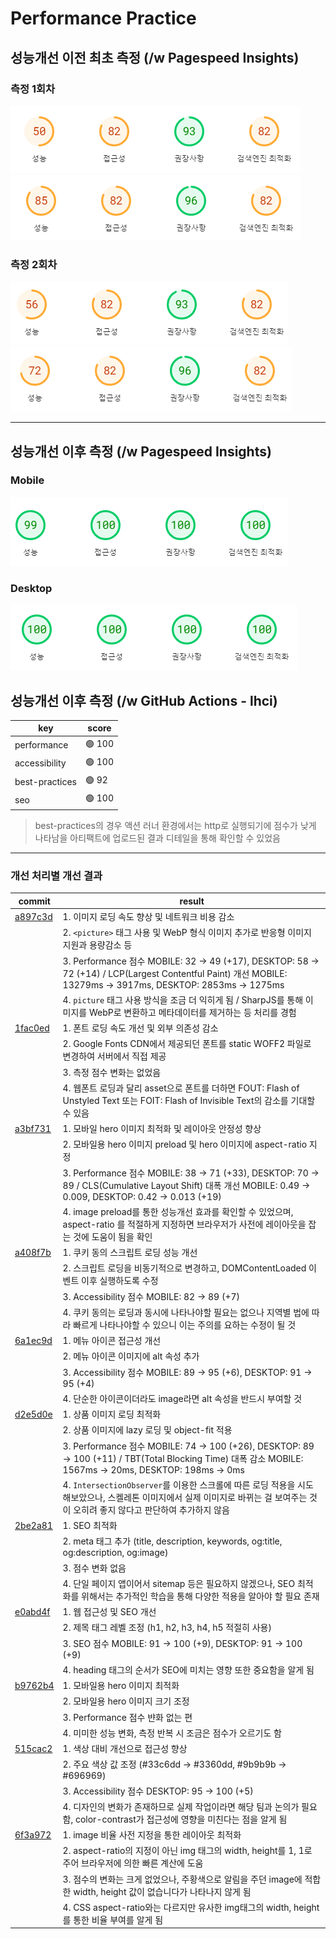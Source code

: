 # Performance Practice

## 성능개선 이전 최초 측정 (/w Pagespeed Insights)

### 측정 1회차

![Initial-01-mobile](image.png)
![Initial-01-desktop](image-1.png)

### 측정 2회차

![Initial-02-mobile](image-2.png)
![Initial-02-desktop](image-3.png)

---

## 성능개선 이후 측정 (/w Pagespeed Insights)

### Mobile

![After-Mobile](image-4.png)

### Desktop

![After-Desktop](image-5.png)

## 성능개선 이후 측정 (/w GitHub Actions - lhci)

| key            | score  |
| -------------- | ------ |
| performance    | 🟢 100 |
| accessibility  | 🟢 100 |
| best-practices | 🟢 92  |
| seo            | 🟢 100 |

> best-practices의 경우 액션 러너 환경에서는 http로 실행되기에 점수가 낮게 나타남을 아티팩트에 업로드된 결과 디테일을 통해 확인할 수 있었음

---

### 개선 처리별 개선 결과

| commit                                                                                                       | result                                                                                                                                                                           |
| ------------------------------------------------------------------------------------------------------------ | -------------------------------------------------------------------------------------------------------------------------------------------------------------------------------- |
| [a897c3d](https://github.com/lucettin5/performance-practice/commit/a897c3db5b3fc44ead9942bd25c5b447621bb5ec) | 1. 이미지 로딩 속도 향상 및 네트워크 비용 감소                                                                                                                                   |
|                                                                                                              | 2. `<picture>` 태그 사용 및 WebP 형식 이미지 추가로 반응형 이미지 지원과 용량감소 등                                                                                             |
|                                                                                                              | 3. Performance 점수 MOBILE: 32 → 49 (+17), DESKTOP: 58 → 72 (+14) / LCP(Largest Contentful Paint) 개선 MOBILE: 13279ms → 3917ms, DESKTOP: 2853ms → 1275ms                        |
|                                                                                                              | 4. `picture` 태그 사용 방식을 조금 더 익히게 됨 / SharpJS를 통해 이미지를 WebP로 변환하고 메타데이터를 제거하는 등 처리를 경험                                                   |
| [1fac0ed](https://github.com/lucettin5/performance-practice/commit/1fac0ed3d633719ff9eb0900e69f2300bfac0907) | 1. 폰트 로딩 속도 개선 및 외부 의존성 감소                                                                                                                                       |
|                                                                                                              | 2. Google Fonts CDN에서 제공되던 폰트를 static WOFF2 파일로 변경하여 서버에서 직접 제공                                                                                          |
|                                                                                                              | 3. 측정 점수 변화는 없었음                                                                                                                                                       |
|                                                                                                              | 4. 웹폰트 로딩과 달리 asset으로 폰트를 더하면 FOUT: Flash of Unstyled Text 또는 FOIT: Flash of Invisible Text의 감소를 기대할 수 있음                                            |
| [a3bf731](https://github.com/lucettin5/performance-practice/commit/a3bf7314cc8a4e2555272ed2b9762f29b6ad68fc) | 1. 모바일 hero 이미지 최적화 및 레이아웃 안정성 향상                                                                                                                             |
|                                                                                                              | 2. 모바일용 hero 이미지 preload 및 hero 이미지에 aspect-ratio 지정                                                                                                               |
|                                                                                                              | 3. Performance 점수 MOBILE: 38 → 71 (+33), DESKTOP: 70 → 89 / CLS(Cumulative Layout Shift) 대폭 개선 MOBILE: 0.49 → 0.009, DESKTOP: 0.42 → 0.013 (+19)                           |
|                                                                                                              | 4. image preload를 통한 성능개선 효과를 확인할 수 있었으며, aspect-ratio 를 적절하게 지정하면 브라우저가 사전에 레이아웃을 잡는 것에 도움이 됨을 확인                            |
| [a408f7b](https://github.com/lucettin5/performance-practice/commit/a408f7bfe24aee4b9040bc3a86a97cf47dd834bd) | 1. 쿠키 동의 스크립트 로딩 성능 개선                                                                                                                                             |
|                                                                                                              | 2. 스크립트 로딩을 비동기적으로 변경하고, DOMContentLoaded 이벤트 이후 실행하도록 수정                                                                                           |
|                                                                                                              | 3. Accessibility 점수 MOBILE: 82 → 89 (+7)                                                                                                                                       |
|                                                                                                              | 4. 쿠키 동의는 로딩과 동시에 나타나야할 필요는 없으나 지역별 법에 따라 빠르게 나타나야할 수 있으니 이는 주의를 요하는 수정이 될 것                                               |
| [6a1ec9d](https://github.com/lucettin5/performance-practice/commit/6a1ec9d3e78a0069d1fee7f9a4b1cbf5b8e35e7c) | 1. 메뉴 아이콘 접근성 개선                                                                                                                                                       |
|                                                                                                              | 2. 메뉴 아이콘 이미지에 alt 속성 추가                                                                                                                                            |
|                                                                                                              | 3. Accessibility 점수 MOBILE: 89 → 95 (+6), DESKTOP: 91 → 95 (+4)                                                                                                                |
|                                                                                                              | 4. 단순한 아이콘이더라도 image라면 alt 속성을 반드시 부여할 것                                                                                                                   |
| [d2e5d0e](https://github.com/lucettin5/performance-practice/commit/d2e5d0e939820a28a26b4f19b48157c8cdf808d5) | 1. 상품 이미지 로딩 최적화                                                                                                                                                       |
|                                                                                                              | 2. 상품 이미지에 lazy 로딩 및 object-fit 적용                                                                                                                                    |
|                                                                                                              | 3. Performance 점수 MOBILE: 74 → 100 (+26), DESKTOP: 89 → 100 (+11) / TBT(Total Blocking Time) 대폭 감소 MOBILE: 1567ms → 20ms, DESKTOP: 198ms → 0ms                             |
|                                                                                                              | 4. `IntersectionObserver`를 이용한 스크롤에 따른 로딩 적용을 시도해보았으나, 스켈레톤 이미지에서 실제 이미지로 바뀌는 걸 보여주는 것이 오히려 좋지 않다고 판단하여 추가하지 않음 |
| [2be2a81](https://github.com/lucettin5/performance-practice/commit/2be2a8164d5f8c9d8921729fabfc53df25b329ca) | 1. SEO 최적화                                                                                                                                                                    |
|                                                                                                              | 2. meta 태그 추가 (title, description, keywords, og:title, og:description, og:image)                                                                                             |
|                                                                                                              | 3. 점수 변화 없음                                                                                                                                                                |
|                                                                                                              | 4. 단일 페이지 앱이어서 sitemap 등은 필요하지 않겠으나, SEO 최적화를 위해서는 추가적인 학습을 통해 다양한 적용을 알아야 할 필요 존재                                             |
| [e0abd4f](https://github.com/lucettin5/performance-practice/commit/e0abd4f9847dcc6301173751f8bf24cbaf4c6803) | 1. 웹 접근성 및 SEO 개선                                                                                                                                                         |
|                                                                                                              | 2. 제목 태그 레벨 조정 (h1, h2, h3, h4, h5 적절히 사용)                                                                                                                          |
|                                                                                                              | 3. SEO 점수 MOBILE: 91 → 100 (+9), DESKTOP: 91 → 100 (+9)                                                                                                                        |
|                                                                                                              | 4. heading 태그의 순서가 SEO에 미치는 영향 또한 중요함을 알게 됨                                                                                                                 |
| [b9762b4](https://github.com/lucettin5/performance-practice/commit/b9762b4440129b8284d27d9fa08f3da2b8a2ccd5) | 1. 모바일용 hero 이미지 최적화                                                                                                                                                   |
|                                                                                                              | 2. 모바일용 hero 이미지 크기 조정                                                                                                                                                |
|                                                                                                              | 3. Performance 점수 뱐화 없는 편                                                                                                                                                 |
|                                                                                                              | 4. 미미한 성능 변화, 측정 반복 시 조금은 점수가 오르기도 함                                                                                                                      |
| [515cac2](https://github.com/lucettin5/performance-practice/commit/515cac29baa33cbd5faee68443b2f1fe721caf79) | 1. 색상 대비 개선으로 접근성 향상                                                                                                                                                |
|                                                                                                              | 2. 주요 색상 값 조정 (#33c6dd → #3360dd, #9b9b9b → #696969)                                                                                                                      |
|                                                                                                              | 3. Accessibility 점수 DESKTOP: 95 → 100 (+5)                                                                                                                                     |
|                                                                                                              | 4. 디자인의 변화가 존재하므로 실제 작업이라면 해당 팀과 논의가 필요함, color-contrast가 접근성에 영향을 미친다는 점을 알게 됨                                                    |
| [6f3a972](https://github.com/lucettin5/performance-practice/commit/6f3a97213a27a8290b4d48ba9d42e335b707aa3c) | 1. image 비율 사전 지정을 통한 레이아웃 최적화                                                                                                                                   |
|                                                                                                              | 2. aspect-ratio의 지정이 아닌 img 태그의 width, height를 1, 1로 주어 브라우저에 의한 빠른 계산에 도움                                                                            |
|                                                                                                              | 3. 점수의 변화는 크게 없었으나, 주황색으로 알림을 주던 image에 적합한 width, height 값이 없습니다가 나타나지 않게 됨                                                             |
|                                                                                                              | 4. CSS aspect-ratio와는 다르지만 유사한 img태그의 width, height를 통한 비율 부여를 알게 됨                                                                                       |
